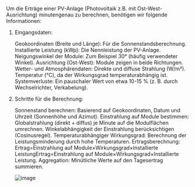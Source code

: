 Um die Erträge einer PV-Anlage (Photovoltaik z.B. mit Ost-West-Ausrichtung) minutengenau zu berechnen, benötigen wir folgende Informationen:

1. Eingangsdaten:

    Geokoordinaten (Breite und Länge): Für die Sonnenstandsberechnung.
    Installierte Leistung (kWp): Die Nennleistung der PV-Anlage.
    Neigungswinkel der Module: Zum Beispiel 30° (häufig verwendeter Winkel).
    Ausrichtung (Ost-West): Module zeigen in beide Richtungen.
    Wetter- und Atmosphärendaten:
        Direkte und diffuse Strahlung (W/m²).
        Temperatur (°C), da der Wirkungsgrad temperaturabhängig ist.
    Systemverluste: Ein pauschaler Wert von etwa 10-15 % (z. B. durch Wechselrichter, Verkabelung).

2. Schritte für die Berechnung:

    Sonnenstand berechnen: Basierend auf Geokoordinaten, Datum und Uhrzeit (Sonnenhöhe und Azimut).
    Einstrahlung auf Module bestimmen:
        Globalstrahlung (direkt + diffus) je Minute auf die Modulflächen umrechnen.
        Winkelabhängigkeit der Einstrahlung berücksichtigen (Cosinusregel).
    Temperaturabhängiger Wirkungsgrad: Berechnung der Leistungsminderung durch hohe Temperaturen.
    Ertragsberechnung:
        Ertrag=Einstrahlung auf Module×Wirkungsgrad×Installierte LeistungErtrag=Einstrahlung auf Module×Wirkungsgrad×Installierte Leistung.
    Aggregation: Minütliche Werte auf den Tagesertrag summieren.

   ![image](https://github.com/user-attachments/assets/6b5fbc66-15e9-4159-ab83-48aa20c79371)

